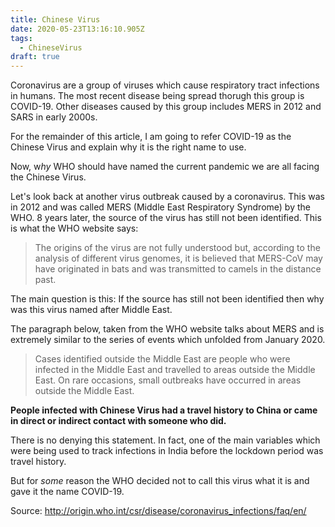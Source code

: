 ```yaml
---
title: Chinese Virus
date: 2020-05-23T13:16:10.905Z
tags:
  - ChineseVirus
draft: true
---
```

Coronavirus are a group of viruses which cause respiratory tract infections in humans. The most recent disease being spread thorugh this group is COVID-19. Other diseases caused by this group includes MERS in 2012 and SARS in early 2000s. 

For the remainder of this article, I am going to refer COVID-19 as the Chinese Virus and explain why it is the right name to use.

Now, w*hy* WHO should have named the current pandemic we are all facing the Chinese Virus. 

Let's look back at another virus outbreak caused by a coronavirus. This was in 2012 and was called MERS (Middle East Respiratory Syndrome) by the WHO. 8 years later, the source of the virus has still not been identified. This is what the WHO website says:

> The origins of the virus are not fully understood but, according to the analysis of different virus genomes, it is believed that MERS-CoV may have originated in bats and was transmitted to camels in the distance past.

The main question is this: If the source has still not been identified then why was this virus named after Middle East. 

The paragraph below, taken from the WHO website talks about MERS and is extremely similar to the series of events which unfolded from January 2020. 

> Cases identified outside the Middle East are people who were infected in the Middle East and travelled to areas outside the Middle East. On rare occasions, small outbreaks have occurred in areas outside the Middle East.

**People infected with Chinese Virus had a travel history to China or came in direct or indirect contact with someone who did.**

There is no denying this statement. In fact, one of the main variables which were being used to track infections in India before the lockdown period was travel history. 

But for *some* reason the WHO decided not to call this virus what it is and gave it the name COVID-19.

Source: http://origin.who.int/csr/disease/coronavirus_infections/faq/en/